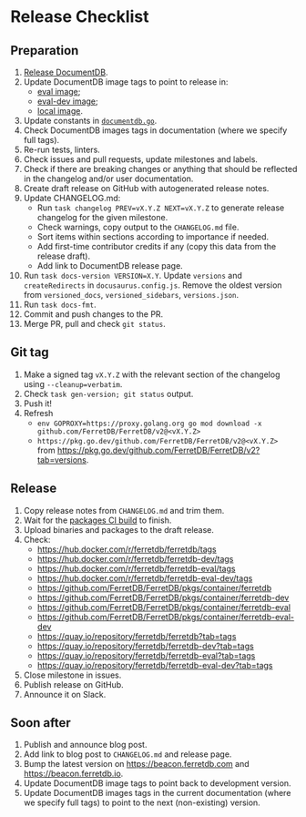 # Release Checklist

## Preparation

1. [Release DocumentDB](https://github.com/FerretDB/documentdb/blob/ferretdb/.github/RELEASE_CHECKLIST.md).
2. Update DocumentDB image tags to point to release in:
   - [eval image](../build/ferretdb/eval.Dockerfile);
   - [eval-dev image](../build/ferretdb/eval-dev.Dockerfile);
   - [local image](../build/deps/postgres-documentdb.Dockerfile).
3. Update constants in [`documentdb.go`](../build/version/documentdb.go).
4. Check DocumentDB images tags in documentation (where we specify full tags).
5. Re-run tests, linters.
6. Check issues and pull requests, update milestones and labels.
7. Check if there are breaking changes or anything that should be reflected in the changelog and/or user documentation.
8. Create draft release on GitHub with autogenerated release notes.
9. Update CHANGELOG.md:
   - Run `task changelog PREV=vX.Y.Z NEXT=vX.Y.Z` to generate release changelog for the given milestone.
   - Check warnings, copy output to the `CHANGELOG.md` file.
   - Sort items within sections according to importance if needed.
   - Add first-time contributor credits if any (copy this data from the release draft).
   - Add link to DocumentDB release page.
10. Run `task docs-version VERSION=X.Y`.
    Update `versions` and `createRedirects` in `docusaurus.config.js`.
    Remove the oldest version from `versioned_docs`, `versioned_sidebars`, `versions.json`.
11. Run `task docs-fmt`.
12. Commit and push changes to the PR.
13. Merge PR, pull and check `git status`.

## Git tag

1. Make a signed tag `vX.Y.Z` with the relevant section of the changelog using `--cleanup=verbatim`.
2. Check `task gen-version; git status` output.
3. Push it!
4. Refresh
   - `env GOPROXY=https://proxy.golang.org go mod download -x github.com/FerretDB/FerretDB/v2@<vX.Y.Z>`
   - `https://pkg.go.dev/github.com/FerretDB/FerretDB/v2@<vX.Y.Z>` from https://pkg.go.dev/github.com/FerretDB/FerretDB/v2?tab=versions.

## Release

1. Copy release notes from `CHANGELOG.md` and trim them.
2. Wait for the [packages CI build](https://github.com/FerretDB/FerretDB/actions/workflows/packages.yml?query=event%3Apush)
   to finish.
3. Upload binaries and packages to the draft release.
4. Check:
   - https://hub.docker.com/r/ferretdb/ferretdb/tags
   - https://hub.docker.com/r/ferretdb/ferretdb-dev/tags
   - https://hub.docker.com/r/ferretdb/ferretdb-eval/tags
   - https://hub.docker.com/r/ferretdb/ferretdb-eval-dev/tags
   - https://github.com/FerretDB/FerretDB/pkgs/container/ferretdb
   - https://github.com/FerretDB/FerretDB/pkgs/container/ferretdb-dev
   - https://github.com/FerretDB/FerretDB/pkgs/container/ferretdb-eval
   - https://github.com/FerretDB/FerretDB/pkgs/container/ferretdb-eval-dev
   - https://quay.io/repository/ferretdb/ferretdb?tab=tags
   - https://quay.io/repository/ferretdb/ferretdb-dev?tab=tags
   - https://quay.io/repository/ferretdb/ferretdb-eval?tab=tags
   - https://quay.io/repository/ferretdb/ferretdb-eval-dev?tab=tags
5. Close milestone in issues.
6. Publish release on GitHub.
7. Announce it on Slack.

## Soon after

1. Publish and announce blog post.
2. Add link to blog post to `CHANGELOG.md` and release page.
3. Bump the latest version on https://beacon.ferretdb.com and https://beacon.ferretdb.io.
4. Update DocumentDB image tags to point back to development version.
5. Update DocumentDB images tags in the current documentation (where we specify full tags)
   to point to the next (non-existing) version.
